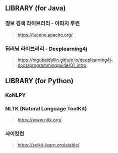 ## LIBRARY (for Java)
### 정보 검색 라이브러리 - 아파치 루씬
> https://lucene.apache.org/
### 딥러닝 라이브러리 - Deeplearning4j
> https://mgubaidullin.github.io/deeplearning4j-docs/programmingguide/01_intro

## LIBRARY (for Python)
### KoNLPY
### NLTK (Natural Language ToolKit)
> https://www.nltk.org/
### 사이킷런
> https://scikit-learn.org/stable/
